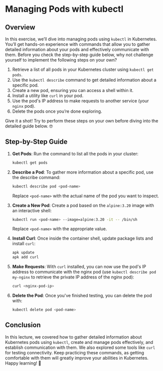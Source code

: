 # Managing Pods with kubectl

## Overview

In this exercise, we’ll dive into managing pods using `kubectl` in Kubernetes. You’ll get hands-on experience with commands that allow you to gather detailed information about your pods and effectively communicate with them. Before you check the step-by-step guide below, why not challenge yourself to implement the following steps on your own?

1. Retrieve a list of all pods in your Kubernetes cluster using `kubectl get pods`.
2. Use the `kubectl describe` command to get detailed information about a specific pod.
3. Create a new pod, ensuring you can access a shell within it.
4. Install a utility like `curl` in your pod.
5. Use the pod's IP address to make requests to another service (your `nginx` pod).
6. Delete the pods once you’re done exploring.

Give it a shot! Try to perform these steps on your own before diving into the detailed guide below. 🤓

## Step-by-Step Guide

1. **Get Pods**:
   Run the command to list all the pods in your cluster:

   ```sh
   kubectl get pods
   ```

2. **Describe a Pod**:
   To gather more information about a specific pod, use the describe command:

   ```sh
   kubectl describe pod <pod-name>
   ```

   Replace `<pod-name>` with the actual name of the pod you want to inspect.

3. **Create a New Pod**:
   Create a pod based on the `alpine:3.20` image with an interactive shell:

   ```sh
   kubectl run <pod-name> --image=alpine:3.20 -it -- /bin/sh
   ```

   Replace `<pod-name>` with the appropriate value.

4. **Install Curl**:
   Once inside the container shell, update package lists and install `curl`:

   ```sh
   apk update
   apk add curl
   ```

5. **Make Requests**:
   With `curl` installed, you can now use the pod's IP address to communicate with the nginx pod (use `kubectl describe pod my-nginx` to retrieve the private IP address of the nginx pod):

   ```sh
   curl <nginx-pod-ip>
   ```

6. **Delete the Pod**:
   Once you've finished testing, you can delete the pod with:
   ```sh
   kubectl delete pod <pod-name>
   ```

## Conclusion

In this lecture, we covered how to gather detailed information about Kubernetes pods using `kubectl`, create and manage pods effectively, and establish communication with them. We also explored some tools like `curl` for testing connectivity. Keep practicing these commands, as getting comfortable with them will greatly improve your abilities in Kubernetes. Happy learning! 🚀
